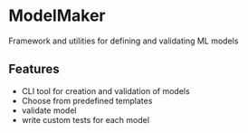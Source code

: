 # ModelMaker
Framework and utilities for defining and validating ML models

## Features

- CLI tool for creation and validation of models
- Choose from predefined templates
- validate model
- write custom tests for each model
